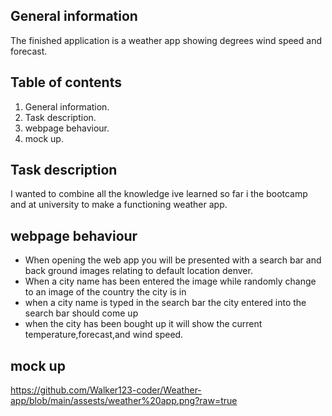## General information
The finished application is a weather app showing degrees wind speed and forecast.

## Table of contents
1. General information.
2. Task description.
3. webpage behaviour.
4. mock up.
## Task description
I wanted to combine all the knowledge ive learned so far i the bootcamp and at university to make a functioning weather app.


## webpage behaviour
* When opening the web app you will be presented with a search bar and back ground images relating to default location denver.
* When a city name has been entered the image while randomly change to an image of the country the city is in
* when a city name is typed in the search bar the city entered into the search bar should come up
* when the city has been bought up it will show the current temperature,forecast,and wind speed.

## mock up 
https://github.com/Walker123-coder/Weather-app/blob/main/assests/weather%20app.png?raw=true
